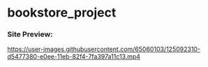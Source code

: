 # bookstore_project

### Site Preview:



https://user-images.githubusercontent.com/65060103/125092310-d5477380-e0ee-11eb-82f4-7fa397a11c13.mp4

